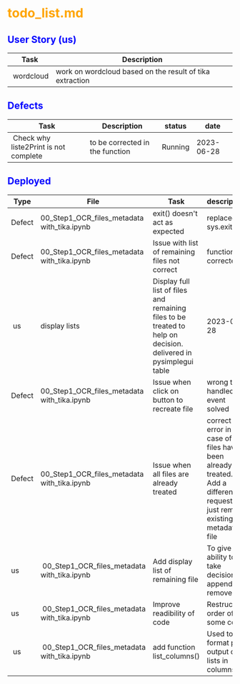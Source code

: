 # <span style="color:orange">todo_list.md</span>

## <span style="color:blue">User Story (us)</span>
| Task | Description |
| --- | --- |
| wordcloud | work on wordcloud based on the result of tika extraction  |




## <span style="color:blue">Defects</span>
| Task | Description | status | date |
| --- | --- | --- | --- |
| Check why liste2Print is not complete | to be corrected in the function | Running | 2023-06-28 |


## <span style="color:blue">Deployed</span>

| Type | File | Task | description | Date |
| --- | --- | --- | --- | --- |
| Defect | 00_Step1_OCR_files_metadata with_tika.ipynb | exit() doesn't act as expected | replaced by sys.exit() | 2023-06-29 |
| Defect | 00_Step1_OCR_files_metadata with_tika.ipynb | Issue with list of remaining files not correct | function corrected | 2023-06-29 |
| us | display lists | Display full list of files and remaining files to be treated to help on decision.<br> delivered in pysimplegui table  | 2023-06-28 |
| Defect | 00_Step1_OCR_files_metadata with_tika.ipynb | Issue when click on button to recreate file | wrong text handled in event solved | 2023-06-28 |
| Defect | 00_Step1_OCR_files_metadata with_tika.ipynb | Issue when all files are already treated | correct error in case of all files have been already treated.<br>Add a different request to just remove existing metadata file | 2023-06-28 |
| us | 00_Step1_OCR_files_metadata with_tika.ipynb | Add display list of remaining file | To give ability to take decision of append or remove | 2023-06-28 |
| us | 00_Step1_OCR_files_metadata with_tika.ipynb | Improve readibility of code | Restructure order of some code | 2023-06-28 |
| us | 00_Step1_OCR_files_metadata with_tika.ipynb | add function list_columns() | Used to format print output of lists in columns  | 2023-06-28 |


